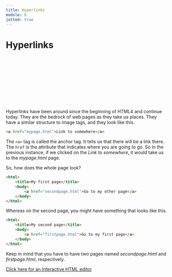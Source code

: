 ```yaml
---
title: Hyperlinks
module: 6
jotted: true
---
```


# Hyperlinks

<!-- video -->
<div class="embed-responsive embed-responsive-16by9"><iframe class="embed-responsive-item" src="" frameborder="0" allowfullscreen></iframe></div>

Hyperlinks have been around since the beginning of HTML4 and continue today. They are the bedrock of web pages as they take us places.  They have a similar structure to image tags, and they look like this.

```html
<a href="mypage.html">Link to somewhere</a>
```

The `<a>` tag is called the anchor tag.  It tells us that there will be a link there.  The `href` is the attribute that indicates where you are going to go.  So in the previous instance, if we clicked on the *Link to somewhere*, it would take us to the *mypage.html* page.

So, how does the whole page look?

```html
<html>
    <title>My first page</title>
    <body>
        <a href="secondpage.html">Go to my other page</a>
    </body>
</html>

```

Whereas on the second page, you might have something that looks like this.

```html
<html>
    <title>My second page</title>
    <body>
        <a href="firstpage.html">Go to my first page</a>
    </body>
</html>

```

Keep in mind that you have to have two pages named *secondpage.html* and *firstpage.html*, respectively.

<a href='http://www.silverleaf-consulting.com/CodeEditor/' target="_new">Click here for an Interactive HTML editor</a>